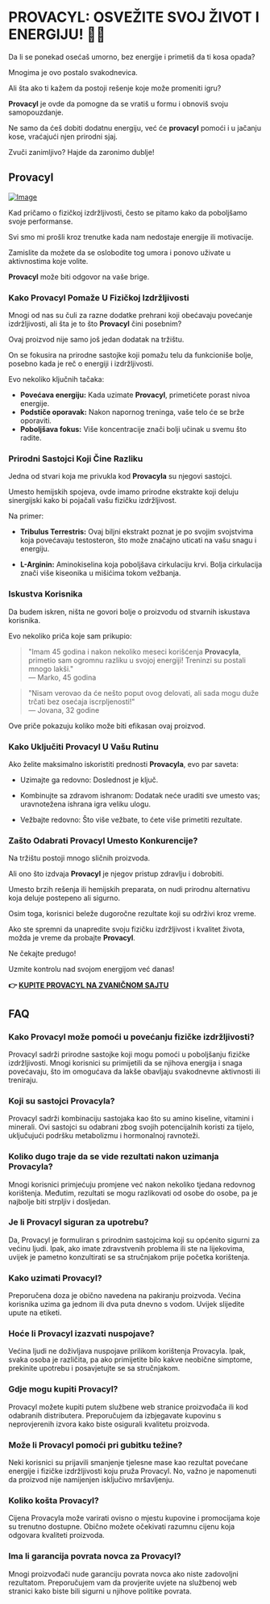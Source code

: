 # PROVACYL: OSVEŽITE SVOJ ŽIVOT I ENERGIJU! 💪✨

Da li se ponekad osećaš umorno, bez energije i primetiš da ti kosa opada? 

Mnogima je ovo postalo svakodnevica. 

Ali šta ako ti kažem da postoji rešenje koje može promeniti igru? 

**Provacyl** je ovde da pomogne da se vratiš u formu i obnoviš svoju samopouzdanje. 

Ne samo da ćeš dobiti dodatnu energiju, već će **provacyl** pomoći i u jačanju kose, vraćajući njen prirodni sjaj. 

Zvuči zanimljivo? Hajde da zaronimo dublje!

## Provacyl

[![Image](https://www2.sellhealth.com/292/provacyl_300x250.jpg)](https://gchaffi.com/5FVvzlMj)

Kad pričamo o fizičkoj izdržljivosti, često se pitamo kako da poboljšamo svoje performanse. 

Svi smo mi prošli kroz trenutke kada nam nedostaje energije ili motivacije. 

Zamislite da možete da se oslobodite tog umora i ponovo uživate u aktivnostima koje volite.

**Provacyl** može biti odgovor na vaše brige.

### Kako Provacyl Pomaže U Fizičkoj Izdržljivosti

Mnogi od nas su čuli za razne dodatke prehrani koji obećavaju povećanje izdržljivosti, ali šta je to što **Provacyl** čini posebnim?

Ovaj proizvod nije samo još jedan dodatak na tržištu.

On se fokusira na prirodne sastojke koji pomažu telu da funkcioniše bolje, posebno kada je reč o energiji i izdržljivosti.

Evo nekoliko ključnih tačaka:

- **Povećava energiju:** Kada uzimate **Provacyl**, primetićete porast nivoa energije. 
- **Podstiče oporavak:** Nakon napornog treninga, vaše telo će se brže oporaviti.
- **Poboljšava fokus:** Više koncentracije znači bolji učinak u svemu što radite.

### Prirodni Sastojci Koji Čine Razliku

Jedna od stvari koja me privukla kod **Provacyla** su njegovi sastojci. 

Umesto hemijskih spojeva, ovde imamo prirodne ekstrakte koji deluju sinergijski kako bi pojačali vašu fizičku izdržljivost.

Na primer:

- **Tribulus Terrestris:** Ovaj biljni ekstrakt poznat je po svojim svojstvima koja povećavaju testosteron, što može značajno uticati na vašu snagu i energiju.
  
- **L-Arginin:** Aminokiselina koja poboljšava cirkulaciju krvi. Bolja cirkulacija znači više kiseonika u mišićima tokom vežbanja.

### Iskustva Korisnika

Da budem iskren, ništa ne govori bolje o proizvodu od stvarnih iskustava korisnika. 

Evo nekoliko priča koje sam prikupio:

> "Imam 45 godina i nakon nekoliko meseci korišćenja **Provacyla**, primetio sam ogromnu razliku u svojoj energiji! Treninzi su postali mnogo lakši."  
> — Marko, 45 godina

> "Nisam verovao da će nešto poput ovog delovati, ali sada mogu duže trčati bez osećaja iscrpljenosti!"  
> — Jovana, 32 godine

Ove priče pokazuju koliko može biti efikasan ovaj proizvod.

### Kako Uključiti Provacyl U Vašu Rutinu

Ako želite maksimalno iskoristiti prednosti **Provacyla**, evo par saveta:

- Uzimajte ga redovno: Doslednost je ključ.
  
- Kombinujte sa zdravom ishranom: Dodatak neće uraditi sve umesto vas; uravnotežena ishrana igra veliku ulogu.
  
- Vežbajte redovno: Što više vežbate, to ćete više primetiti rezultate.

### Zašto Odabrati Provacyl Umesto Konkurencije?

Na tržištu postoji mnogo sličnih proizvoda. 

Ali ono što izdvaja **Provacyl** je njegov pristup zdravlju i dobrobiti.

Umesto brzih rešenja ili hemijskih preparata, on nudi prirodnu alternativu koja deluje postepeno ali sigurno. 

Osim toga, korisnici beleže dugoročne rezultate koji su održivi kroz vreme.

Ako ste spremni da unapredite svoju fizičku izdržljivost i kvalitet života, možda je vreme da probajte **Provacyl**.

Ne čekajte predugo!

Uzmite kontrolu nad svojom energijom već danas!



**👉 [KUPITE PROVACYL NA ZVANIČNOM SAJTU](https://gchaffi.com/5FVvzlMj)**

## FAQ

### Kako Provacyl može pomoći u povećanju fizičke izdržljivosti?

Provacyl sadrži prirodne sastojke koji mogu pomoći u poboljšanju fizičke izdržljivosti. Mnogi korisnici su primijetili da se njihova energija i snaga povećavaju, što im omogućava da lakše obavljaju svakodnevne aktivnosti ili treniraju.

### Koji su sastojci Provacyla?

Provacyl sadrži kombinaciju sastojaka kao što su amino kiseline, vitamini i minerali. Ovi sastojci su odabrani zbog svojih potencijalnih koristi za tijelo, uključujući podršku metabolizmu i hormonalnoj ravnoteži.

### Koliko dugo traje da se vide rezultati nakon uzimanja Provacyla?

Mnogi korisnici primjećuju promjene već nakon nekoliko tjedana redovnog korištenja. Međutim, rezultati se mogu razlikovati od osobe do osobe, pa je najbolje biti strpljiv i dosljedan.

### Je li Provacyl siguran za upotrebu?

Da, Provacyl je formuliran s prirodnim sastojcima koji su općenito sigurni za većinu ljudi. Ipak, ako imate zdravstvenih problema ili ste na lijekovima, uvijek je pametno konzultirati se sa stručnjakom prije početka korištenja.

### Kako uzimati Provacyl?

Preporučena doza je obično navedena na pakiranju proizvoda. Većina korisnika uzima ga jednom ili dva puta dnevno s vodom. Uvijek slijedite upute na etiketi.

### Hoće li Provacyl izazvati nuspojave?

Većina ljudi ne doživljava nuspojave prilikom korištenja Provacyla. Ipak, svaka osoba je različita, pa ako primijetite bilo kakve neobične simptome, prekinite upotrebu i posavjetujte se sa stručnjakom.

### Gdje mogu kupiti Provacyl?

Provacyl možete kupiti putem službene web stranice proizvođača ili kod odabranih distributera. Preporučujem da izbjegavate kupovinu s neprovjerenih izvora kako biste osigurali kvalitetu proizvoda.

### Može li Provacyl pomoći pri gubitku težine?

Neki korisnici su prijavili smanjenje tjelesne mase kao rezultat povećane energije i fizičke izdržljivosti koju pruža Provacyl. No, važno je napomenuti da proizvod nije namijenjen isključivo mršavljenju.

### Koliko košta Provacyl?

Cijena Provacyla može varirati ovisno o mjestu kupovine i promocijama koje su trenutno dostupne. Obično možete očekivati razumnu cijenu koja odgovara kvaliteti proizvoda.

### Ima li garancija povrata novca za Provacyl?

Mnogi proizvođači nude garanciju povrata novca ako niste zadovoljni rezultatom. Preporučujem vam da provjerite uvjete na službenoj web stranici kako biste bili sigurni u njihove politike povrata.